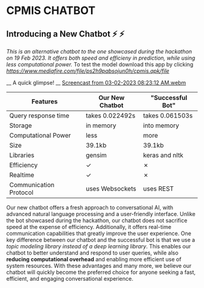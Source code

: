 # CPMIS CHATBOT 
## Introducing a New Chatbot :zap: :zap:
_This is an alternative chatbot to the one showcased during the hackathon on 19 Feb 2023. It offers both speed and efficieny in prediction, while using less computational power._
To test the model download this app by clicking _https://www.mediafire.com/file/ps2h9pabsojun0h/cpmis.apk/file_

__ A quick glimpse! __
[Screencast from 03-02-2023 08:23:12 AM.webm](https://user-images.githubusercontent.com/79513690/222339751-cfb31cac-1418-4d7f-84a3-590619d41524.webm)


| Features                 | Our New Chatbot | "Successful Bot"|
| ----------------------- | --------------- | -------------- |
| Query response time      | takes 0.022492s | takes 0.061503s|
| Storage                  | in memory       | into memory    |
| Computational Power      | less            | more           |
| Size                     | 39.1kb          | 39.1kb         |
| Libraries                | gensim          | keras and nltk |
| Efficiency               | &check;         | &cross;        |
| Realtime                 | &check;         | &cross;        |
| Communication Protocol   | uses Websockets | uses REST      |

Our new chatbot offers a fresh approach to conversational AI, with advanced natural language processing and a user-friendly interface. Unlike the bot showcased during the hackathon, our chatbot does not sacrifice speed at the expense of efficiency. Additionally, it offers real-time communication capabilities that greatly improve the user experience. 
One key difference between our chatbot and the successful bot is that we use a _topic modeling library instead of a deep learning library_. This enables our chatbot to better understand and respond to user queries, while also **reducing computational overhead** and enabling more efficient use of system resources. With these advantages and many more, we believe our chatbot will quickly become the preferred choice for anyone seeking a fast, efficient, and engaging conversational experience.
